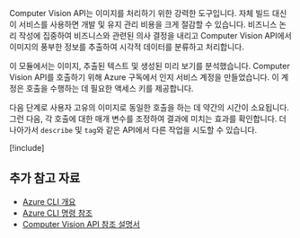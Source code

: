 
Computer Vision API는 이미지를 처리하기 위한 강력한 도구입니다. 자체 빌드 대신 이 서비스를 사용하면 개발 및 유지 관리 비용을 크게 절감할 수 있습니다. 비즈니스 논리 작성에 집중하여 비즈니스와 관련된 의사 결정을 내리고 Computer Vision API에서 이미지의 풍부한 정보를 추출하여 시각적 데이터를 분류하고 처리합니다.

이 모듈에서는 이미지, 추출된 텍스트 및 생성된 미리 보기를 분석했습니다. Computer Vision API를 호출하기 위해 Azure 구독에서 인지 서비스 계정을 만들었습니다. 이 계정은 호출을 수행하는 데 필요한 액세스 키를 제공합니다.

다음 단계로 사용자 고유의 이미지로 동일한 호출을 하는 데 약간의 시간이 소요됩니다. 그런 다음, 각 호출에 대한 매개 변수를 조정하여 결과에 미치는 효과를 확인합니다. 더 나아가서 `describe` 및 `tag`와 같은 API에서 다른 작업을 시도할 수 있습니다.

<!-- Cleanup sandbox -->
[!include[](../../../includes/azure-sandbox-cleanup.md)]

## <a name="further-reading"></a>추가 참고 자료

- [Azure CLI 개요](https://docs.microsoft.com/cli/azure/?view=azure-cli-latest)
- [Azure CLI 명령 참조](https://docs.microsoft.com/cli/azure/reference-index?view=azure-cli-latest)
- [Computer Vision API 참조 설명서](https://westus2.dev.cognitive.microsoft.com/docs/services/56f91f2d778daf23d8ec6739/operations/56f91f2e778daf14a499e1fb/console)